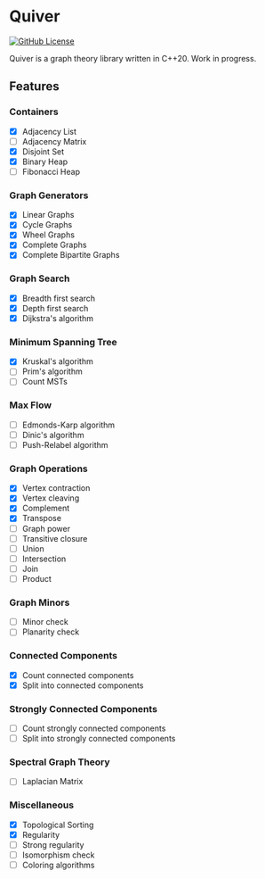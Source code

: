 # Quiver

[![GitHub License](https://img.shields.io/badge/license-MIT-blue.svg)](LICENSE.txt)

Quiver is a graph theory library written in C++20. Work in progress.

## Features

### Containers

- [x] Adjacency List
- [ ] Adjacency Matrix
- [x] Disjoint Set
- [x] Binary Heap
- [ ] Fibonacci Heap

### Graph Generators

- [x] Linear Graphs
- [x] Cycle Graphs
- [x] Wheel Graphs
- [x] Complete Graphs
- [x] Complete Bipartite Graphs

### Graph Search

- [x] Breadth first search
- [x] Depth first search
- [x] Dijkstra's algorithm

### Minimum Spanning Tree

- [x] Kruskal's algorithm
- [ ] Prim's algorithm
- [ ] Count MSTs

### Max Flow

- [ ] Edmonds-Karp algorithm
- [ ] Dinic's algorithm
- [ ] Push-Relabel algorithm

### Graph Operations

- [x] Vertex contraction
- [x] Vertex cleaving
- [x] Complement
- [x] Transpose
- [ ] Graph power
- [ ] Transitive closure
- [ ] Union
- [ ] Intersection
- [ ] Join
- [ ] Product

### Graph Minors

- [ ] Minor check
- [ ] Planarity check

### Connected Components

- [x] Count connected components
- [x] Split into connected components

### Strongly Connected Components

- [ ] Count strongly connected components
- [ ] Split into strongly connected components

### Spectral Graph Theory

- [ ] Laplacian Matrix

### Miscellaneous

- [x] Topological Sorting
- [x] Regularity
- [ ] Strong regularity
- [ ] Isomorphism check
- [ ] Coloring algorithms
